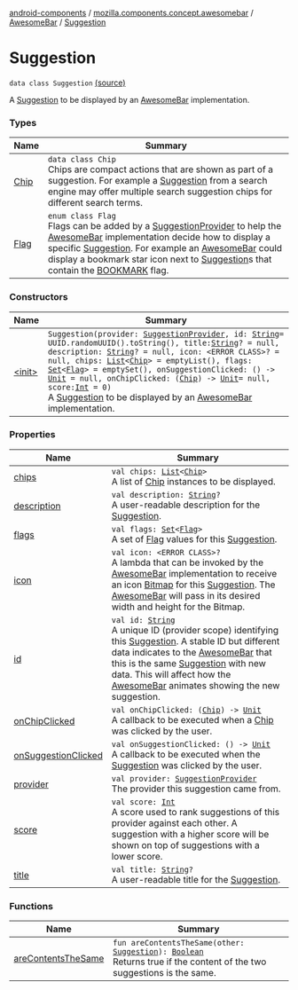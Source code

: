 [android-components](../../../index.md) / [mozilla.components.concept.awesomebar](../../index.md) / [AwesomeBar](../index.md) / [Suggestion](./index.md)

# Suggestion

`data class Suggestion` [(source)](https://github.com/mozilla-mobile/android-components/blob/master/components/concept/awesomebar/src/main/java/mozilla/components/concept/awesomebar/AwesomeBar.kt#L87)

A [Suggestion](./index.md) to be displayed by an [AwesomeBar](../index.md) implementation.

### Types

| Name | Summary |
|---|---|
| [Chip](-chip/index.md) | `data class Chip`<br>Chips are compact actions that are shown as part of a suggestion. For example a [Suggestion](./index.md) from a search engine may offer multiple search suggestion chips for different search terms. |
| [Flag](-flag/index.md) | `enum class Flag`<br>Flags can be added by a [SuggestionProvider](../-suggestion-provider/index.md) to help the [AwesomeBar](../index.md) implementation decide how to display a specific [Suggestion](./index.md). For example an [AwesomeBar](../index.md) could display a bookmark star icon next to [Suggestion](./index.md)s that contain the [BOOKMARK](-flag/-b-o-o-k-m-a-r-k.md) flag. |

### Constructors

| Name | Summary |
|---|---|
| [&lt;init&gt;](-init-.md) | `Suggestion(provider: `[`SuggestionProvider`](../-suggestion-provider/index.md)`, id: `[`String`](https://kotlinlang.org/api/latest/jvm/stdlib/kotlin/-string/index.html)` = UUID.randomUUID().toString(), title: `[`String`](https://kotlinlang.org/api/latest/jvm/stdlib/kotlin/-string/index.html)`? = null, description: `[`String`](https://kotlinlang.org/api/latest/jvm/stdlib/kotlin/-string/index.html)`? = null, icon: <ERROR CLASS>? = null, chips: `[`List`](https://kotlinlang.org/api/latest/jvm/stdlib/kotlin.collections/-list/index.html)`<`[`Chip`](-chip/index.md)`> = emptyList(), flags: `[`Set`](https://kotlinlang.org/api/latest/jvm/stdlib/kotlin.collections/-set/index.html)`<`[`Flag`](-flag/index.md)`> = emptySet(), onSuggestionClicked: () -> `[`Unit`](https://kotlinlang.org/api/latest/jvm/stdlib/kotlin/-unit/index.html)` = null, onChipClicked: (`[`Chip`](-chip/index.md)`) -> `[`Unit`](https://kotlinlang.org/api/latest/jvm/stdlib/kotlin/-unit/index.html)` = null, score: `[`Int`](https://kotlinlang.org/api/latest/jvm/stdlib/kotlin/-int/index.html)` = 0)`<br>A [Suggestion](./index.md) to be displayed by an [AwesomeBar](../index.md) implementation. |

### Properties

| Name | Summary |
|---|---|
| [chips](chips.md) | `val chips: `[`List`](https://kotlinlang.org/api/latest/jvm/stdlib/kotlin.collections/-list/index.html)`<`[`Chip`](-chip/index.md)`>`<br>A list of [Chip](-chip/index.md) instances to be displayed. |
| [description](description.md) | `val description: `[`String`](https://kotlinlang.org/api/latest/jvm/stdlib/kotlin/-string/index.html)`?`<br>A user-readable description for the [Suggestion](./index.md). |
| [flags](flags.md) | `val flags: `[`Set`](https://kotlinlang.org/api/latest/jvm/stdlib/kotlin.collections/-set/index.html)`<`[`Flag`](-flag/index.md)`>`<br>A set of [Flag](-flag/index.md) values for this [Suggestion](./index.md). |
| [icon](icon.md) | `val icon: <ERROR CLASS>?`<br>A lambda that can be invoked by the [AwesomeBar](../index.md) implementation to receive an icon [Bitmap](#) for this [Suggestion](./index.md). The [AwesomeBar](../index.md) will pass in its desired width and height for the Bitmap. |
| [id](id.md) | `val id: `[`String`](https://kotlinlang.org/api/latest/jvm/stdlib/kotlin/-string/index.html)<br>A unique ID (provider scope) identifying this [Suggestion](./index.md). A stable ID but different data indicates to the [AwesomeBar](../index.md) that this is the same [Suggestion](./index.md) with new data. This will affect how the [AwesomeBar](../index.md) animates showing the new suggestion. |
| [onChipClicked](on-chip-clicked.md) | `val onChipClicked: (`[`Chip`](-chip/index.md)`) -> `[`Unit`](https://kotlinlang.org/api/latest/jvm/stdlib/kotlin/-unit/index.html)<br>A callback to be executed when a [Chip](-chip/index.md) was clicked by the user. |
| [onSuggestionClicked](on-suggestion-clicked.md) | `val onSuggestionClicked: () -> `[`Unit`](https://kotlinlang.org/api/latest/jvm/stdlib/kotlin/-unit/index.html)<br>A callback to be executed when the [Suggestion](./index.md) was clicked by the user. |
| [provider](provider.md) | `val provider: `[`SuggestionProvider`](../-suggestion-provider/index.md)<br>The provider this suggestion came from. |
| [score](score.md) | `val score: `[`Int`](https://kotlinlang.org/api/latest/jvm/stdlib/kotlin/-int/index.html)<br>A score used to rank suggestions of this provider against each other. A suggestion with a higher score will be shown on top of suggestions with a lower score. |
| [title](title.md) | `val title: `[`String`](https://kotlinlang.org/api/latest/jvm/stdlib/kotlin/-string/index.html)`?`<br>A user-readable title for the [Suggestion](./index.md). |

### Functions

| Name | Summary |
|---|---|
| [areContentsTheSame](are-contents-the-same.md) | `fun areContentsTheSame(other: `[`Suggestion`](./index.md)`): `[`Boolean`](https://kotlinlang.org/api/latest/jvm/stdlib/kotlin/-boolean/index.html)<br>Returns true if the content of the two suggestions is the same. |
